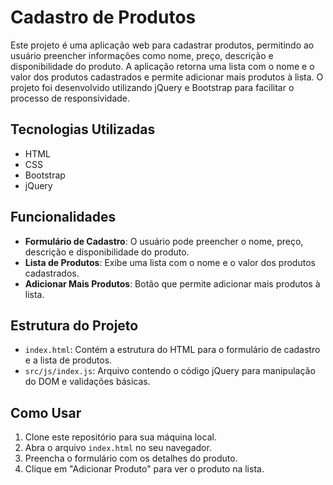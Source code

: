 # Cadastro de Produtos

Este projeto é uma aplicação web para cadastrar produtos, permitindo ao usuário preencher informações como nome, preço, descrição e disponibilidade do produto. A aplicação retorna uma lista com o nome e o valor dos produtos cadastrados e permite adicionar mais produtos à lista. O projeto foi desenvolvido utilizando jQuery e Bootstrap para facilitar o processo de responsividade.

## Tecnologias Utilizadas

- HTML
- CSS
- Bootstrap
- jQuery

## Funcionalidades

- **Formulário de Cadastro**: O usuário pode preencher o nome, preço, descrição e disponibilidade do produto.
- **Lista de Produtos**: Exibe uma lista com o nome e o valor dos produtos cadastrados.
- **Adicionar Mais Produtos**: Botão que permite adicionar mais produtos à lista.

## Estrutura do Projeto

- `index.html`: Contém a estrutura do HTML para o formulário de cadastro e a lista de produtos.
- `src/js/index.js`: Arquivo contendo o código jQuery para manipulação do DOM e validações básicas.

## Como Usar

1. Clone este repositório para sua máquina local.
2. Abra o arquivo `index.html` no seu navegador.
3. Preencha o formulário com os detalhes do produto.
4. Clique em "Adicionar Produto" para ver o produto na lista.
